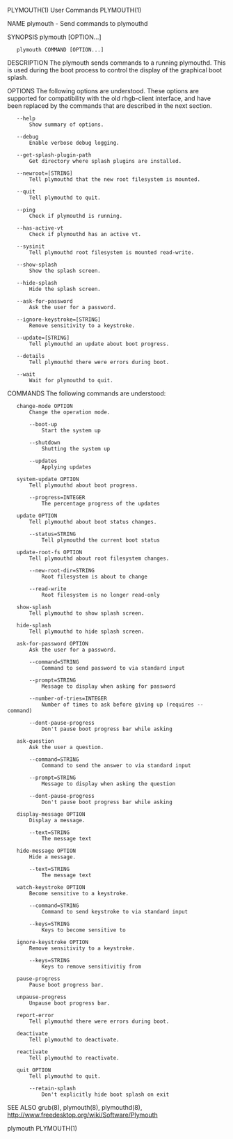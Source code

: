 PLYMOUTH(1)                                                                                   User Commands                                                                                   PLYMOUTH(1)

NAME
       plymouth - Send commands to plymouthd

SYNOPSIS
       plymouth [OPTION...]

       plymouth COMMAND [OPTION...]

DESCRIPTION
       The plymouth sends commands to a running plymouthd. This is used during the boot process to control the display of the graphical boot splash.

OPTIONS
       The following options are understood. These options are supported for compatibility with the old rhgb-client interface, and have been replaced by the commands that are described in the next
       section.

       --help
           Show summary of options.

       --debug
           Enable verbose debug logging.

       --get-splash-plugin-path
           Get directory where splash plugins are installed.

       --newroot=[STRING]
           Tell plymouthd that the new root filesystem is mounted.

       --quit
           Tell plymouthd to quit.

       --ping
           Check if plymouthd is running.

       --has-active-vt
           Check if plymouthd has an active vt.

       --sysinit
           Tell plymouthd root filesystem is mounted read-write.

       --show-splash
           Show the splash screen.

       --hide-splash
           Hide the splash screen.

       --ask-for-password
           Ask the user for a password.

       --ignore-keystroke=[STRING]
           Remove sensitivity to a keystroke.

       --update=[STRING]
           Tell plymouthd an update about boot progress.

       --details
           Tell plymouthd there were errors during boot.

       --wait
           Wait for plymouthd to quit.

COMMANDS
       The following commands are understood:

       change-mode OPTION
           Change the operation mode.

           --boot-up
               Start the system up

           --shutdown
               Shutting the system up

           --updates
               Applying updates

       system-update OPTION
           Tell plymouthd about boot progress.

           --progress=INTEGER
               The percentage progress of the updates

       update OPTION
           Tell plymouthd about boot status changes.

           --status=STRING
               Tell plymouthd the current boot status

       update-root-fs OPTION
           Tell plymouthd about root filesystem changes.

           --new-root-dir=STRING
               Root filesystem is about to change

           --read-write
               Root filesystem is no longer read-only

       show-splash
           Tell plymouthd to show splash screen.

       hide-splash
           Tell plymouthd to hide splash screen.

       ask-for-password OPTION
           Ask the user for a password.

           --command=STRING
               Command to send password to via standard input

           --prompt=STRING
               Message to display when asking for password

           --number-of-tries=INTEGER
               Number of times to ask before giving up (requires --command)

           --dont-pause-progress
               Don't pause boot progress bar while asking

       ask-question
           Ask the user a question.

           --command=STRING
               Command to send the answer to via standard input

           --prompt=STRING
               Message to display when asking the question

           --dont-pause-progress
               Don't pause boot progress bar while asking

       display-message OPTION
           Display a message.

           --text=STRING
               The message text

       hide-message OPTION
           Hide a message.

           --text=STRING
               The message text

       watch-keystroke OPTION
           Become sensitive to a keystroke.

           --command=STRING
               Command to send keystroke to via standard input

           --keys=STRING
               Keys to become sensitive to

       ignore-keystroke OPTION
           Remove sensitivity to a keystroke.

           --keys=STRING
               Keys to remove sensitivitiy from

       pause-progress
           Pause boot progress bar.

       unpause-progress
           Unpause boot progress bar.

       report-error
           Tell plymouthd there were errors during boot.

       deactivate
           Tell plymouthd to deactivate.

       reactivate
           Tell plymouthd to reactivate.

       quit OPTION
           Tell plymouthd to quit.

           --retain-splash
               Don't explicitly hide boot splash on exit

SEE ALSO
       grub(8), plymouth(8), plymouthd(8), http://www.freedesktop.org/wiki/Software/Plymouth

plymouth                                                                                                                                                                                      PLYMOUTH(1)
